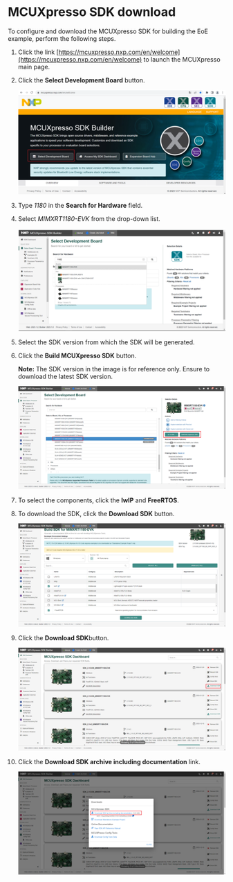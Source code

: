 # MCUXpresso SDK download

To configure and download the MCUXpresso SDK for building the EoE example, perform the following steps.

1.  Click the link [https://mcuxpresso.nxp.com/en/welcome](https://mcuxpresso.nxp.com/en/welcome) to launch the MCUXpresso main page.
2.  Click the **Select Development Board** button.

    ![](../images/image1.png "Select the development board")

3.  Type *1180* in the **Search for Hardware** field.
4.  Select *MIMXRT1180-EVK* from the drop-down list.

    ![](../images/image2.png "Select a board")

5.  Select the SDK version from which the SDK will be generated.
6.  Click the **Build MCUXpresso SDK** button.

    **Note:** The SDK version in the image is for reference only. Ensure to download the latest SDK version.

    ![](../images/image3.png "Select the SDK version and build the SDK")

7.  To select the components, click the **lwIP** and **FreeRTOS**.
8.  To download the SDK, click the **Download SDK** button.

    ![](../images/image4.png "Select host operating system and toolchains")

9.  Click the **Download SDK**button.

    ![](../images/image5.png "Download the SDK")

10. Click the **Download SDK archive including documentation** link.

    ![](../images/image6.png "Download the SDK archive including documentation")


